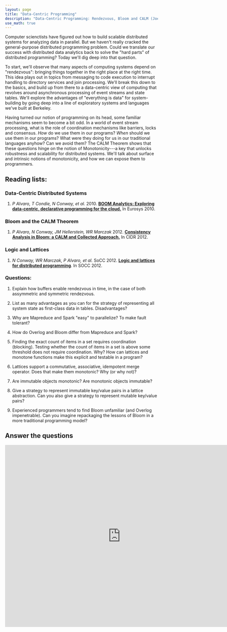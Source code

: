 ```yaml
---
layout: page
title: "Data-Centric Programming"
description: "Data-Centric Programming: Rendezvous, Bloom and CALM (Joe)"
use_math: true
---
```


Computer scienctists have figured out how to build scalable distributed systems for analyzing data in parallel. But we haven't really cracked the general-purpose distributed programming problem. Could we translate our success with distributed data analytics back to solve the "hard parts" of distributed programming? Today we'll dig deep into that question.

To start, we'll observe that many aspects of computing systems depend on "rendezvous": bringing things together in the right place at the right time. This idea plays out in topics from messaging to code execution to interrupt handling to directory services and join processing. We'll break this down to the basics, and build up from there to a data-centric view of computing that revolves around asynchronous processing of event streams and state tables. We'll explore the advantages of "everything is data" for system-building by going deep into a line of exploratory systems and languages we've built at Berkeley.

Having turned our notion of programming on its head, some familiar mechanisms seem to become a bit odd. In a world of event stream processing, what is the role of coordination mechanisms like barriers, locks and consensus. *How* do we use them in our programs? *When* should we use them in our programs? What were they doing for us in our traditional languages anyhow? Can we avoid them? The CALM Theorem shows that these questions hinge on the notion of Monotonicity---a key that unlocks robustness and scalability for distributed systems. We'll talk about surface and intrinsic notions of monotonicity, and how we can expose them to programmers.

## Reading lists:

### Data-Centric Distributed Systems
1. *P Alvaro, T Condie, N Conway, et al.* 2010. [**BOOM Analytics: Exploring data-centric, declarative programming for the cloud.**](http://db.cs.berkeley.edu/papers/eurosys10-boom.pdf) In Eurosys 2010.

### Bloom and the CALM Theorem
1. *P Alvaro, N Conway, JM Hellerstein, WR Marczak* 2012. [**Consistency Analysis in Bloom: a CALM and Collected Approach.**](http://dl.acm.org/citation.cfm?id=2648589) In CIDR 2012.

### Logic and Lattices
1. *N Conway, WR Marczak, P Alvaro, et al.* SoCC 2012. [**Logic and lattices for distributed programming**](http://db.cs.berkeley.edu/papers/socc12-blooml.pdf). In SOCC 2012.


### Questions:

1. Explain how buffers enable rendezvous in time, in the case of both assymmetric and symmetric rendezvous.

1. List as many advantages as you can for the strategy of representing all system state as first-class data in tables. Disadvantages?

1. Why are Mapreduce and Spark "easy" to parallelize? To make fault tolerant?

1. How do Overlog and Bloom differ from Mapreduce and Spark?

1. Finding the exact count of items in a set requires coordination (blocking). Testing whether the count of items in a set is above some threshold does not require coordination. Why? How can lattices and monotone functions make this explicit and testable in a program?

1. Lattices support a commutative, associative, idempotent merge operator. Does that make them monotonic?  Why (or why not)?

1. Are immutable objects monotonic? Are monotonic objects immutable?

1. Give a strategy to represent immutable key/value pairs in a lattice abstraction. Can you also give a strategy to represent mutable key/value pairs?

1. Experienced programmers tend to find Bloom unfamiliar (and Overlog impenetrable). Can you imagine repackaging the lessons of Bloom in a more traditional programming model?

## Answer the questions

<iframe src="https://docs.google.com/a/berkeley.edu/forms/d/e/1FAIpQLScZjGkuxikWf0VfTI0iG2D5UhFpFKetVr3Wz2PXkZKgXLDkZA/viewform?embedded=true" width="760" height="600" frameborder="0" marginheight="0" marginwidth="0">Loading...</iframe>

<!--

Formatting with Kramdown (github style markdown):

https://github.com/adam-p/markdown-here/wiki/Markdown-Cheatsheet

# heading 1
## heading 2
### heading 3


# A list

1. a
1. b
1. c

*italic*
**bold**

```scala
// this is scala
def f(x) = x + 3
```

```bash
%> echo "the end" | less
```


# An inline equation without number:

this is all about $x$ and $\alpha$:

$$
3x + 5
$$

# An inline equation with numbering

\begin{align}
y \propto \frac{x \sin x} {\int_0^\infty x \sin x}
\end{align}
 -->

<!-- {: style="text-align: center"} -->



